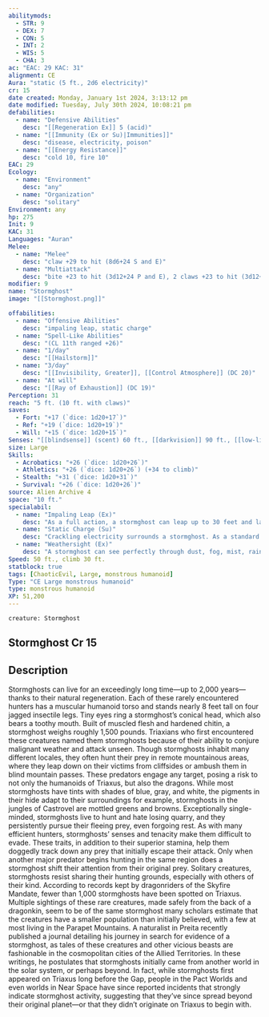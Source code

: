 ```yaml
---
abilitymods:
  - STR: 9
  - DEX: 7
  - CON: 5
  - INT: 2
  - WIS: 5
  - CHA: 3 
ac: "EAC: 29 KAC: 31" 
alignment: CE
Aura: "static (5 ft., 2d6 electricity)"
cr: 15
date created: Monday, January 1st 2024, 3:13:12 pm
date modified: Tuesday, July 30th 2024, 10:08:21 pm
defabilities:
  - name: "Defensive Abilities"
    desc: "[[Regeneration Ex]] 5 (acid)"
  - name: "[[Immunity (Ex or Su)|Immunities]]"
    desc: "disease, electricity, poison"
  - name: "[[Energy Resistance]]"
    desc: "cold 10, fire 10"
EAC: 29
Ecology:
  - name: "Environment"
    desc: "any"
  - name: "Organization"
    desc: "solitary"
Environment: any
hp: 275
Init: 9
KAC: 31
Languages: "Auran"
Melee:
  - name: "Melee"
    desc: "claw +29 to hit (8d6+24 S and E)"
  - name: "Multiattack"
    desc: "bite +23 to hit (3d12+24 P and E), 2 claws +23 to hit (3d12+24 S and E)"
modifier: 9
name: "Stormghost"
image: "[[Stormghost.png]]"

offabilities:
  - name: "Offensive Abilities"
    desc: "impaling leap, static charge"
  - name: "Spell-Like Abilities"
    desc: "(CL 11th ranged +26)"
  - name: "1/day"
    desc: "[[Hailstorm]]"
  - name: "3/day"
    desc: "[[Invisibility, Greater]], [[Control Atmosphere]] (DC 20)"
  - name: "At will"
    desc: "[[Ray of Exhaustion]] (DC 19)"
Perception: 31
reach: "5 ft. (10 ft. with claws)"
saves:
  - Fort: "+17 (`dice: 1d20+17`)"
  - Ref: "+19 (`dice: 1d20+19`)"
  - Will: "+15 (`dice: 1d20+15`)" 
Senses: "[[blindsense]] (scent) 60 ft., [[darkvision]] 90 ft., [[low-light vision]], weathersight"
size: Large
Skills:
  - Acrobatics: "+26 (`dice: 1d20+26`)"
  - Athletics: "+26 (`dice: 1d20+26`) (+34 to climb)"
  - Stealth: "+31 (`dice: 1d20+31`)"
  - Survival: "+26 (`dice: 1d20+26`)" 
source: Alien Archive 4 
space: "10 ft."
specialabil:
  - name: "Impaling Leap (Ex)"
    desc: "As a full action, a stormghost can leap up to 30 feet and land adjacent to a target that is at least one size smaller than themself and impale the victim with their spiky legs. The target must succeed at a DC 21 Reflex save or take 4d8+24 points of piercing damage and gain the pinned condition until the beginning of the stormghost’s next turn, at which point the stormghost can attempt to renew the pinned condition with a grapple combat maneuver as normal."
  - name: "Static Charge (Su)"
    desc: "Crackling electricity surrounds a stormghost. As a standard action once every 1d4 rounds, a stormghost can focus this static charge into a bolt, releasing it in a 40-foot line that deals 8d6 electricity damage. A successful DC 20 Reflex save halves this damage."
  - name: "Weathersight (Ex)"
    desc: "A stormghost can see perfectly through dust, fog, mist, rain, heavy snow, and smoke. They ignore concealment and penalties to Perception checks from such effects."
Speed: 50 ft., climb 30 ft. 
statblock: true
tags: [ChaoticEvil, Large, monstrous humanoid]
Type: "CE Large monstrous humanoid"
type: monstrous humanoid
XP: 51,200 
---
```


```statblock
creature: Stormghost
```

## Stormghost Cr 15

## Description

Stormghosts can live for an exceedingly long time—up to 2,000 years—thanks to their natural regeneration. Each of these rarely encountered hunters has a muscular humanoid torso and stands nearly 8 feet tall on four jagged insectile legs. Tiny eyes ring a stormghost’s conical head, which also bears a toothy mouth. Built of muscled flesh and hardened chitin, a stormghost weighs roughly 1,500 pounds.
Triaxians who first encountered these creatures named them stormghosts because of their ability to conjure malignant weather and attack unseen. Though stormghosts inhabit many different locales, they often hunt their prey in remote mountainous areas, where they leap down on their victims from cliffsides or ambush them in blind mountain passes. These predators engage any target, posing a risk to not only the humanoids of Triaxus, but also the dragons. While most stormghosts have tints with shades of blue, gray, and white, the pigments in their hide adapt to their surroundings
for example, stormghosts in the jungles of Castrovel are mottled greens and browns.
Exceptionally single-minded, stormghosts live to hunt and hate losing quarry, and they persistently pursue their fleeing prey, even forgoing rest. As with many efficient hunters, stormghosts’ senses and tenacity make them difficult to evade. These traits, in addition to their superior stamina, help them doggedly track down any prey that initially escape their attack. Only when another major predator begins hunting in the same region does a stormghost shift their attention from their original prey. Solitary creatures, stormghosts resist sharing their hunting grounds, especially with others of their kind.
According to records kept by dragonriders of the Skyfire Mandate, fewer than 1,000 stormghosts have been spotted on Triaxus. Multiple sightings of these rare creatures, made safely from the back of a dragonkin, seem to be of the same stormghost
many scholars estimate that the creatures have a smaller population than initially believed, with a few at most living in the Parapet Mountains. A naturalist in Preita recently published a journal detailing his journey in search for evidence of a stormghost, as tales of these creatures and other vicious beasts are fashionable in the cosmopolitan cities of the Allied Territories. In these writings, he postulates that stormghosts initially came from another world in the solar system, or perhaps beyond. In fact, while stormghosts first appeared on Triaxus long before the Gap, people in the Pact Worlds and even worlds in Near Space have since reported incidents that strongly indicate stormghost activity, suggesting that they’ve since spread beyond their original planet—or that they didn’t originate on Triaxus to begin with.

